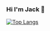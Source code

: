 ### Hi I'm Jack 👋

[![Top Langs](https://github-readme-stats.vercel.app/api/top-langs/?username=JackBodine&layout=compact&exclude_repo=dotfiles,anuraghazra.github.io)](https://github.com/anuraghazra/github-readme-stats)

<!--[![Top Langs](https://github-readme-stats.vercel.app/api/top-langs/?username=JackBodine&layout=compact)](https://github.com/anuraghazra/github-readme-stats)
[![Anurag's github stats](https://github-readme-stats.vercel.app/api?username=JackBodine)](https://github.com/anuraghazra/github-readme-stats)!-->

<!--
**JackBodine/JackBodine** is a ✨ _special_ ✨ repository because its `README.md` (this file) appears on your GitHub profile.

Here are some ideas to get you started:

- 🔭 I’m currently working on ...
- 🌱 I’m currently learning ...
- 👯 I’m looking to collaborate on ...
- 🤔 I’m looking for help with ...
- 💬 Ask me about ...
- 📫 How to reach me: JackTaylorBodine@gmail.com
- 😄 Pronouns: He/Him
- ⚡ Fun fact: ...
-->
